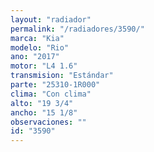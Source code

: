 ```yaml
---
layout: "radiador"
permalink: "/radiadores/3590/"
marca: "Kia"
modelo: "Rio"
ano: "2017"
motor: "L4 1.6"
transmision: "Estándar"
parte: "25310-1R000"
clima: "Con clima"
alto: "19 3/4"
ancho: "15 1/8"
observaciones: ""
id: "3590"
---
```


